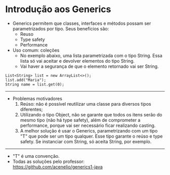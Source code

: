 # Introdução aos Generics

- Generics permitem que classes, interfaces e métodos possam ser parametrizados por tipo. Seus benefícios são:
  - Reuso
  - Type safety
  - Performance
- Uso comum: coleções
  - No exemplo abaixo, uma lista parametrizada com o tipo String. Essa lista só vai aceitar e devolver elementos do tipo String.
  - Vai haver a segurança de que o elemento retornado vai ser String.

```
List<String> list = new ArrayList<>();
list.add("Maria");
String name = list.get(0);
```

---

- Problemas motivadores
  1. Reúso: não é possível reutilizar uma classe para diversos tipos diferentes;
  2. Utilizando o tipo Object, não se garante que todos os itens serão do mesmo tipo (não há type safety), além de comprometer a performance, porque vai ser necessário ficar realizando casting.
  3. A melhor solução é usar o Generics, parametrizando com um tipo "T" que pode ser um tipo qualquer. Esse tipo garante o reúso e type safety. Se instanciar com String, só aceita String, por exemplo.

---

- "T" é uma convenção.
- Todas as soluções pelo professor: https://github.com/acenelio/generics1-java
